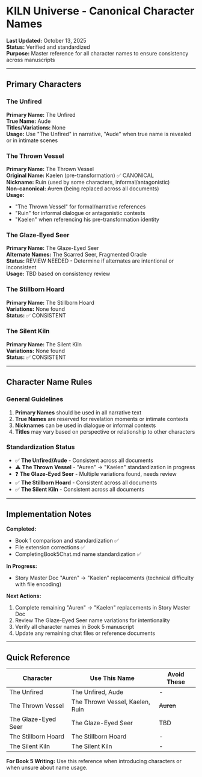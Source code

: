 # KILN Universe - Canonical Character Names

**Last Updated:** October 13, 2025  
**Status:** Verified and standardized  
**Purpose:** Master reference for all character names to ensure consistency across manuscripts  

---

## Primary Characters

### The Unfired
**Primary Name:** The Unfired  
**True Name:** Aude  
**Titles/Variations:** None  
**Usage:** Use "The Unfired" in narrative, "Aude" when true name is revealed or in intimate scenes  

### The Thrown Vessel
**Primary Name:** The Thrown Vessel  
**Original Name:** Kaelen (pre-transformation) ✅ CANONICAL  
**Nickname:** Ruin (used by some characters, informal/antagonistic)  
**Non-canonical:** ~~Auren~~ (being replaced across all documents)  
**Usage:** 
- "The Thrown Vessel" for formal/narrative references
- "Ruin" for informal dialogue or antagonistic contexts
- "Kaelen" when referencing his pre-transformation identity

### The Glaze-Eyed Seer
**Primary Name:** The Glaze-Eyed Seer  
**Alternate Names:** The Scarred Seer, Fragmented Oracle  
**Status:** REVIEW NEEDED - Determine if alternates are intentional or inconsistent  
**Usage:** TBD based on consistency review  

### The Stillborn Hoard
**Primary Name:** The Stillborn Hoard  
**Variations:** None found  
**Status:** ✅ CONSISTENT  

### The Silent Kiln
**Primary Name:** The Silent Kiln  
**Variations:** None found  
**Status:** ✅ CONSISTENT  

---

## Character Name Rules

### General Guidelines
1. **Primary Names** should be used in all narrative text
2. **True Names** are reserved for revelation moments or intimate contexts
3. **Nicknames** can be used in dialogue or informal contexts
4. **Titles** may vary based on perspective or relationship to other characters

### Standardization Status
- ✅ **The Unfired/Aude** - Consistent across all documents
- ⚠️ **The Thrown Vessel** - "Auren" → "Kaelen" standardization in progress
- ❓ **The Glaze-Eyed Seer** - Multiple variations found, needs review
- ✅ **The Stillborn Hoard** - Consistent across all documents
- ✅ **The Silent Kiln** - Consistent across all documents

---

## Implementation Notes

**Completed:**
- Book 1 comparison and standardization ✅
- File extension corrections ✅ 
- CompletingBook5Chat.md name standardization ✅

**In Progress:**
- Story Master Doc "Auren" → "Kaelen" replacements (technical difficulty with file encoding)

**Next Actions:**
1. Complete remaining "Auren" → "Kaelen" replacements in Story Master Doc
2. Review The Glaze-Eyed Seer name variations for intentionality
3. Verify all character names in Book 5 manuscript
4. Update any remaining chat files or reference documents

---

## Quick Reference

| Character | Use This Name | Avoid These |
|-----------|---------------|-------------|
| The Unfired | The Unfired, Aude | - |
| The Thrown Vessel | The Thrown Vessel, Kaelen, Ruin | ~~Auren~~ |
| The Glaze-Eyed Seer | The Glaze-Eyed Seer | TBD |
| The Stillborn Hoard | The Stillborn Hoard | - |
| The Silent Kiln | The Silent Kiln | - |

**For Book 5 Writing:** Use this reference when introducing characters or when unsure about name usage.